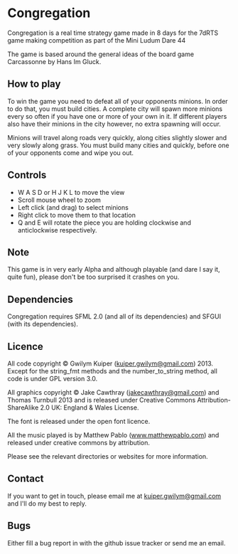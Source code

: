 Congregation
============

Congregation is a real time strategy game made in 8 days for the 7dRTS game
making competition as part of the Mini Ludum Dare 44

The game is based around the general ideas of the board game Carcassonne
by Hans Im Gluck.

How to play
-----------

To win the game you need to defeat all of your opponents minions. In order to
do that, you must build cities. A complete city will spawn more minions every
so often if you have one or more of your own in it. If different players also
have their minions in the city however, no extra spawning will occur.

Minions will travel along roads very quickly, along cities slightly slower and
very slowly along grass. You must build many cities and quickly, before one of
your opponents come and wipe you out.

Controls
--------

- W A S D or H J K L to move the view
- Scroll mouse wheel to zoom
- Left click (and drag) to select minions
- Right click to move them to that location
- Q and E will rotate the piece you are holding clockwise and anticlockwise respectively.

Note
----

This game is in very early Alpha and although playable (and dare I say it, quite fun),
please don't be too surprised it crashes on you.

Dependencies
------------

Congregation requires SFML 2.0 (and all of its dependencies) and SFGUI (with its dependencies).

Licence
-------

All code copyright &copy; Gwilym Kuiper (kuiper.gwilym@gmail.com) 2013. Except for the
string\_fmt methods and the number\_to\_string method, all code is under GPL version 3.0.

All graphics copyright &copy; Jake Cawthray (jakecawthray@gmail.com) and Thomas Turnbull
2013 and is released under Creative Commons Attribution-ShareAlike 2.0 UK: England & Wales License.

The font is released under the open font licence.

All the music played is by Matthew Pablo (www.matthewpablo.com) and released
under creative commons by attribution.

Please see the relevant directories or websites for more information.

Contact
-------

If you want to get in touch, please email me at kuiper.gwilym@gmail.com and I'll do my
best to reply.

Bugs
----

Either fill a bug report in with the github issue tracker or send me an email.
